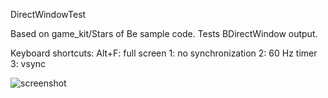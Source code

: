 DirectWindowTest

Based on game_kit/Stars of Be sample code.
Tests BDirectWindow output.

Keyboard shortcuts:
Alt+F: full screen
1: no synchronization
2: 60 Hz timer
3: vsync

![screenshot](https://raw.githubusercontent.com/X547/HaikuUtils/master/DirectWindowTest/screenshot.png)
